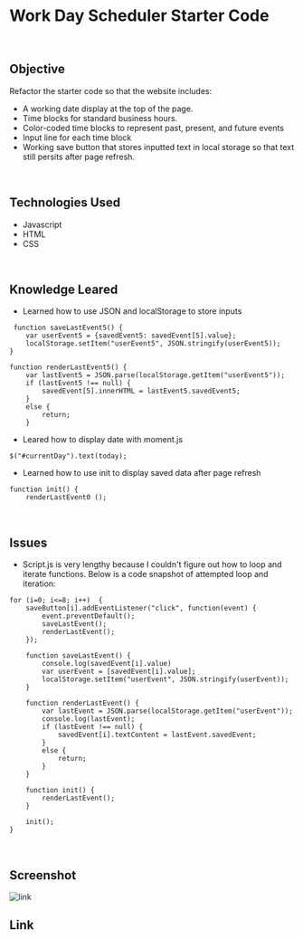# Work Day Scheduler Starter Code
<br>

## Objective 
Refactor the starter code so that the website includes:
* A working date display at the top of the page.
* Time blocks for standard business hours.
* Color-coded time blocks to represent past, present, and future events
* Input line for each time block
* Working save button that stores inputted text in local storage so that text still persits after page refresh.
<br>

## Technologies Used
* Javascript
* HTML
* CSS
<br>

## Knowledge Leared
* Learned how to use JSON and localStorage to store inputs
```
 function saveLastEvent5() {    
    var userEvent5 = {savedEvent5: savedEvent[5].value};
    localStorage.setItem("userEvent5", JSON.stringify(userEvent5));  
}

function renderLastEvent5() {
    var lastEvent5 = JSON.parse(localStorage.getItem("userEvent5"));
    if (lastEvent5 !== null) {
        savedEvent[5].innerHTML = lastEvent5.savedEvent5;
    }
    else {
        return;
    }
```
* Leared how to display date with moment.js 
```
$("#currentDay").text(today);
```
* Learned how to use init to display saved data after page refresh
```
function init() {
    renderLastEvent0 ();
```
<br>

## Issues
* Script.js is very lengthy because I couldn't figure out how to loop and iterate functions. Below is a code snapshot of attempted loop and iteration:
```
for (i=0; i<=8; i++)  {
    saveButton[i].addEventListener("click", function(event) {
        event.preventDefault();
        saveLastEvent();
        renderLastEvent();
    });

    function saveLastEvent() {   
        console.log(savedEvent[i].value) 
        var userEvent = [savedEvent[i].value];
        localStorage.setItem("userEvent", JSON.stringify(userEvent));  
    }

    function renderLastEvent() {
        var lastEvent = JSON.parse(localStorage.getItem("userEvent"));
        console.log(lastEvent);
        if (lastEvent !== null) {
            savedEvent[i].textContent = lastEvent.savedEvent;
        }
        else {
            return;
        }
    }

    function init() {
        renderLastEvent();
    }

    init();
}
```
<br>

## Screenshot
![link](./assets/)

## Link
